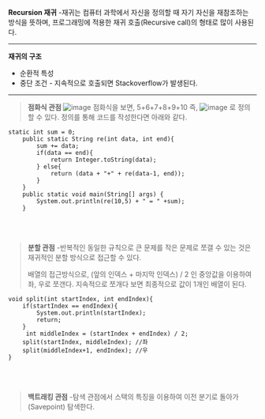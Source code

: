 **Recursion 재귀**
-재귀는 컴퓨터 과학에서 자신을 정의할 때 자기 자신을 재참조하는 방식을 뜻하며, 프로그래밍에 적용한 재귀 호출(Recursive call)의 형태로 많이 사용된다.
<hr>

**재귀의 구조**
- 순환적 특성
- 중단 조건 - 지속적으로 호출되면 Stackoverflow가 발생된다.

<hr>

> **점화식 관점**
![image](https://user-images.githubusercontent.com/90611410/142831292-583b99bb-312c-4818-9337-e0360026bf8c.png) 점화식을 보면, 5+6+7+8+9+10 즉, 
![image](https://user-images.githubusercontent.com/90611410/142831516-a99b7a33-c030-4256-89e2-702e27f063cf.png) 로 정의할 수 있다. 정의를 통해 코드를 작성한다면 아래와 같다.

```
static int sum = 0;
    public static String re(int data, int end){
        sum += data;
        if(data == end){
            return Integer.toString(data);
        } else{
            return (data + "+" + re(data-1, end));
        }
    }
    public static void main(String[] args) {
        System.out.println(re(10,5) + " = " +sum);
    }
```
<br><br>

>  **분할 관점**
 -반복적인 동일한 규칙으로 큰 문제를 작은 문제로 쪼갤 수 있는 것은 재귀적인 분할 방식으로 접근할 수 있다.
> 
> 배열의 접근방식으로, (앞의 인덱스 + 마지막 인덱스) / 2 인 중앙값을 이용하여 좌, 우로 쪼갠다. 지속적으로 쪼개다 보면 최종적으로 값이 1개인 배열이 된다.
```
void split(int startIndex, int endIndex){
    if(startIndex == endIndex){
        System.out.println(startIndex);
        return;
    }
     int middleIndex = (startIndex + endIndex) / 2;
    split(startIndex, middleIndex); //좌
    split(middleIndex+1, endIndex); //우
}
```
<br><br>

>  **백트래킹 관점**
-탐색 관점에서 스택의 특징을 이용하여 이전 분기로 돌아가(Savepoint) 탐색한다.

